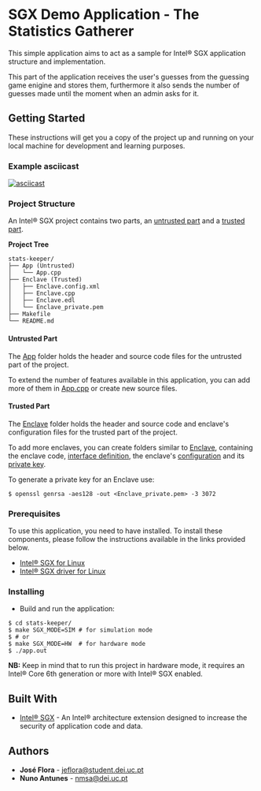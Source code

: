 # SGX Demo Application - The Statistics Gatherer

This simple application aims to act as a sample for Intel® SGX application structure and implementation.

This part of the application receives the user's guesses from the guessing game enigine and stores them, furthermore it also sends the number of guesses made until the moment when an admin asks for it.

## Getting Started

These instructions will get you a copy of the project up and running on your local machine for development and learning purposes.

### Example asciicast

[![asciicast](https://asciinema.org/a/213171.svg)](https://asciinema.org/a/213171)

### Project Structure

An Intel® SGX project contains two parts, an [untrusted part](./App) and a [trusted part](./Enclave).

**Project Tree**
```
stats-keeper/
├── App (Untrusted)
│   └── App.cpp
├── Enclave (Trusted)
│   ├── Enclave.config.xml
│   ├── Enclave.cpp
│   ├── Enclave.edl
│   └── Enclave_private.pem
├── Makefile
└── README.md
```

#### Untrusted Part

The [App](./App) folder holds the header and source code files for the untrusted part of the project.

To extend the number of features available in this application, you can add more of them in [App.cpp](./App/App.cpp) or create new source files.

#### Trusted Part

The [Enclave](./Enclave) folder holds the header and source code and enclave's configuration files for the trusted part of the project.

To add more enclaves, you can create folders similar to [Enclave](./Enclave), containing the enclave code, [interface definition](./Enclave/Enclave.edl), the enclave's [configuration](./Enclave/Enclave.config.xml) and its [private key](./Enclave/Enclave_private.pem).

To generate a private key for an Enclave use:
```
$ openssl genrsa -aes128 -out <Enclave_private.pem> -3 3072
```

### Prerequisites

To use this application, you need to have installed. To install these components, please follow the instructions available in the links provided below.

* [Intel® SGX for Linux](https://github.com/intel/linux-sgx)
* [Intel® SGX driver for Linux](https://github.com/01org/linux-sgx-driver)


### Installing

* Build and run the application:

```
$ cd stats-keeper/
$ make SGX_MODE=SIM # for simulation mode
$ # or
$ make SGX_MODE=HW  # for hardware mode
$ ./app.out
```

**NB:** Keep in mind that to run this project in hardware mode, it requires an Intel® Core 6th generation or more with Intel® SGX enabled.

## Built With

* [Intel® SGX](https://software.intel.com/en-us/sgx) - An Intel® architecture extension designed to increase the security of application code and data.

## Authors

* **José Flora**   - <jeflora@student.dei.uc.pt>
* **Nuno Antunes** - <nmsa@dei.uc.pt>
